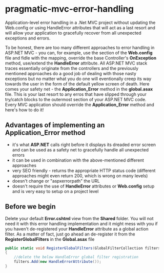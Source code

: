 # pragmatic-mvc-error-handling
Application-level error handling in a .Net MVC project without updating the Web.config or using HandleError attributes that will act as a last resort and will allow your application to gracefully recover from all unexpected exceptions and errors.

To be honest, there are too many different approaches to error handling in ASP.NET MVC - you can, for example, use the **<customErrors>** section of the **Web.config** file and fidle with the mapping, override the base Controller's **OnException** method, use/extend the **HandleError** attribute. All ASP.NET MVC stack traces essentially originate from the controllers and the previously mentioned approaches do a good job of dealing with those nasty exceptions but no matter what you do one will eventionally creep its way towards the user in the form of the default yellow screen of death. Here comes your safety net - the **Application_Error** method in the **global.asax** file. This is your last resort to any erros that have slipped through your try/catch blocks to the outermost section of your ASP.NET MVC code. Every MVC application should override the **Application_Error** method and here's how to do it!
  
## Advantages of implementing an Application_Error method

* it's what **ASP.NET** calls right before it displays its dreaded error screen and can be used as a safety net to gracefully handle all unexpected errors
* it can be used in combination with the above-mentioned different approaches
* very SEO friendly - returns the appropriate HTTP status code (different approaches might even return 200, which is wrong on many levels)
* doesn't change or "aspxerrorpath" the URL
* doesn't require the use of **HandleError** attributes or **Web.config** setup and is very easy to setup on a project level
  
## Before we begin

Delete your default **Error.cshtml** view from the **Shared** folder. You will not need it with this error handling implementation and it might mess with you if you haven't de-registered your **HandleError** attribute as a global action filter. As a matter of fact, just go ahead an de-register it from the **RegisterGlobalFilters** in the **Global.asax** file

```csharp
public static void RegisterGlobalFilters(GlobalFilterCollection filters)
{
    //delete the below HandleError global filter registration
    filters.Add(new HandleErrorAttribute());
}
```
